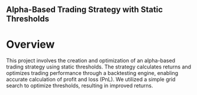 ## Alpha-Based Trading Strategy with Static Thresholds
# Overview
This project involves the creation and optimization of an alpha-based trading strategy using static thresholds. The strategy calculates returns and optimizes trading performance through a backtesting engine, enabling accurate calculation of profit and loss (PnL). We utilized a simple grid search to optimize thresholds, resulting in improved returns.

